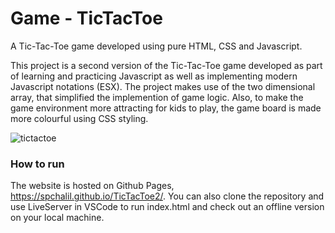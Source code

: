 # Game - TicTacToe

A Tic-Tac-Toe game developed using pure HTML, CSS and Javascript.
 
This project is a second version of the Tic-Tac-Toe game developed as part of learning and practicing Javascript as well as implementing modern Javascript notations (ESX). 
The project makes use of the two dimensional array, that simplified the implemention of game logic. 
Also, to make the game environment more attracting for kids to play, the game board is made more colourful using CSS styling.

![tictactoe](https://user-images.githubusercontent.com/74065235/109541082-f099d680-7a9d-11eb-8ac7-9aec4e984bd3.png)


### How to run

The website is hosted on Github Pages, https://spchalil.github.io/TicTacToe2/. You can also clone the repository and use LiveServer in VSCode to run index.html and check out an offline version on your local machine.
